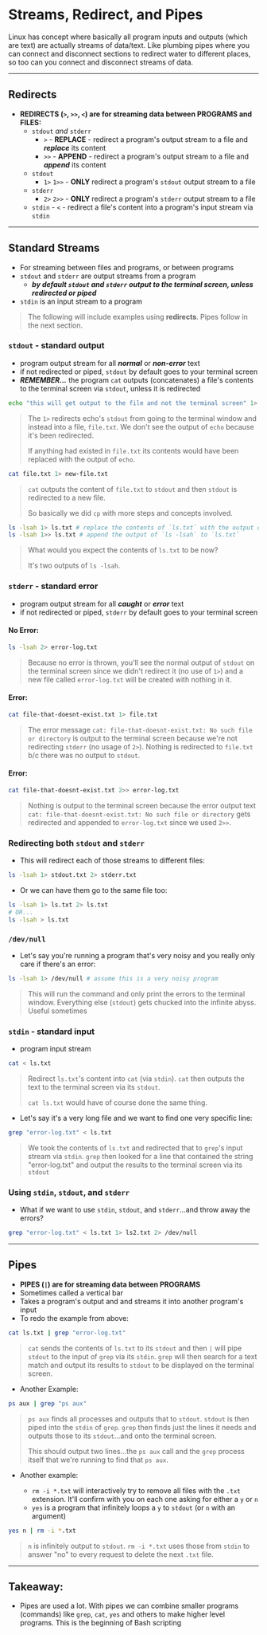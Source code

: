 # Streams, Redirect, and Pipes

Linux has concept where basically all program inputs and outputs (which are text) are actually streams of data/text. Like plumbing pipes where you can connect and disconnect sections to redirect water to different places, so too can you connect and disconnect streams of data.

---

## Redirects

- **REDIRECTS (`>`, `>>`, `<`) are for streaming data between PROGRAMS and FILES:**
  - `stdout` _and_ `stderr`
    - `>` - **REPLACE** - redirect a program's output stream to a file and **_replace_** its content
    - `>>` - **APPEND** - redirect a program's output stream to a file and **_append_** its content
  - `stdout`
    - `1>` `1>>` - **ONLY** redirect a program's `stdout` output stream to a file
  - `stderr`
    - `2>` `2>>` - **ONLY** redirect a program's `stderr` output stream to a file
  - `stdin` - `<` - redirect a file's content into a program's input stream via `stdin`

---

## Standard Streams

- For streaming between files and programs, or between programs
- `stdout` and `stderr` are output streams from a program
  - **_by default `stdout` and `stderr` output to the terminal screen, unless redirected or piped_**
- `stdin` is an input stream to a program

> The following will include examples using **redirects**. Pipes follow in the next section.

### `stdout` - standard output

- program output stream for all **_normal_** or **_non-error_** text
- if not redirected or piped, `stdout` by default goes to your terminal screen
- **_REMEMBER..._** the program `cat` outputs (concatenates) a file's contents to the terminal screen via `stdout`, unless it is redirected

```sh
echo "this will get output to the file and not the terminal screen" 1> file.txt
```

> The `1>` redirects echo's `stdout` from going to the terminal window and instead into a file, `file.txt`. We don't see the output of `echo` because it's been redirected.
>
> If anything had existed in `file.txt` its contents would have been replaced with the output of `echo`.

```sh
cat file.txt 1> new-file.txt
```

> `cat` outputs the content of `file.txt` to `stdout` and then `stdout` is redirected to a new file.
>
> So basically we did `cp` with more steps and concepts involved.

```sh
ls -lsah 1> ls.txt # replace the contents of `ls.txt` with the output of `ls -lsah`
ls -lsah 1>> ls.txt # append the output of `ls -lsah` to `ls.txt`
```

> What would you expect the contents of `ls.txt` to be now?
>
> It's two outputs of `ls -lsah`.

### `stderr` - standard error

- program output stream for all **_caught_** or **_error_** text
- if not redirected or piped, `stderr` by default goes to your terminal screen

#### No Error:

```sh
ls -lsah 2> error-log.txt
```

> Because no error is thrown, you'll see the normal output of `stdout` on the terminal screen since we didn't redirect it (no use of `1>`) and a new file called `error-log.txt` will be created with nothing in it.

#### Error:

```sh
cat file-that-doesnt-exist.txt 1> file.txt
```

> The error message `cat: file-that-doesnt-exist.txt: No such file or directory` is output to the terminal screen because we're not redirecting `stderr` (no usage of `2>`). Nothing is redirected to `file.txt` b/c there was no output to `stdout`.

#### Error:

```sh
cat file-that-doesnt-exist.txt 2>> error-log.txt
```

> Nothing is output to the terminal screen because the error output text `cat: file-that-doesnt-exist.txt: No such file or directory` gets redirected and appended to `error-log.txt` since we used `2>>`.

### Redirecting both `stdout` and `stderr`

- This will redirect each of those streams to different files:

```sh
ls -lsah 1> stdout.txt 2> stderr.txt
```

- Or we can have them go to the same file too:

```sh
ls -lsah 1> ls.txt 2> ls.txt
# OR...
ls -lsah > ls.txt
```

### `/dev/null`

- Let's say you're running a program that's very noisy and you really only care if there's an error:

```sh
ls -lsah 1> /dev/null # assume this is a very noisy program
```

> This will run the command and only print the errors to the terminal window. Everything else (`stdout`) gets chucked into the infinite abyss. Useful sometimes

### `stdin` - standard input

- program input stream

```sh
cat < ls.txt
```

> Redirect `ls.txt`'s content into `cat` (via `stdin`). `cat` then outputs the text to the terminal screen via its `stdout`.
>
> `cat ls.txt` would have of course done the same thing.

- Let's say it's a very long file and we want to find one very specific line:

```sh
grep "error-log.txt" < ls.txt
```

> We took the contents of `ls.txt` and redirected that to `grep`'s input stream via `stdin`. `grep` then looked for a line that contained the string "error-log.txt" and output the results to the terminal screen via its `stdout`

### Using `stdin`, `stdout`, and `stderr`

- What if we want to use `stdin`, `stdout`, and `stderr`...and throw away the errors?

```sh
grep "error-log.txt" < ls.txt 1> ls2.txt 2> /dev/null
```

---

## Pipes

- **PIPES (`|`) are for streaming data between PROGRAMS**
- Sometimes called a vertical bar
- Takes a program's output and and streams it into another program's input
- To redo the example from above:

```sh
cat ls.txt | grep "error-log.txt"
```

> `cat` sends the contents of `ls.txt` to its `stdout` and then `|` will pipe `stdout` to the input of `grep` via its `stdin`. `grep` will then search for a text match and output its results to `stdout` to be displayed on the terminal screen.

- Another Example:

```sh
ps aux | grep "ps aux"
```

> `ps aux` finds all processes and outputs that to `stdout`. `stdout` is then piped into the `stdin` of `grep`. `grep` then finds just the lines it needs and outputs those to its `stdout`...and onto the terminal screen.
>
> This should output two lines...the `ps aux` call and the `grep` process itself that we're running to find that `ps aux`.

- Another example:

  - `rm -i *.txt` will interactively try to remove all files with the `.txt` extension. It'll confirm with you on each one asking for either a `y` or `n`
  - `yes` is a program that infinitely loops a `y` to `stdout` (or `n` with an argument)

```sh
yes n | rm -i *.txt
```

> `n` is infinitely output to `stdout`. `rm -i *.txt` uses those from `stdin` to answer "no" to every request to delete the next `.txt` file.

---

## Takeaway:

- Pipes are used a lot. With pipes we can combine smaller programs (commands) like `grep`, `cat`, `yes` and others to make higher level programs. This is the beginning of Bash scripting
